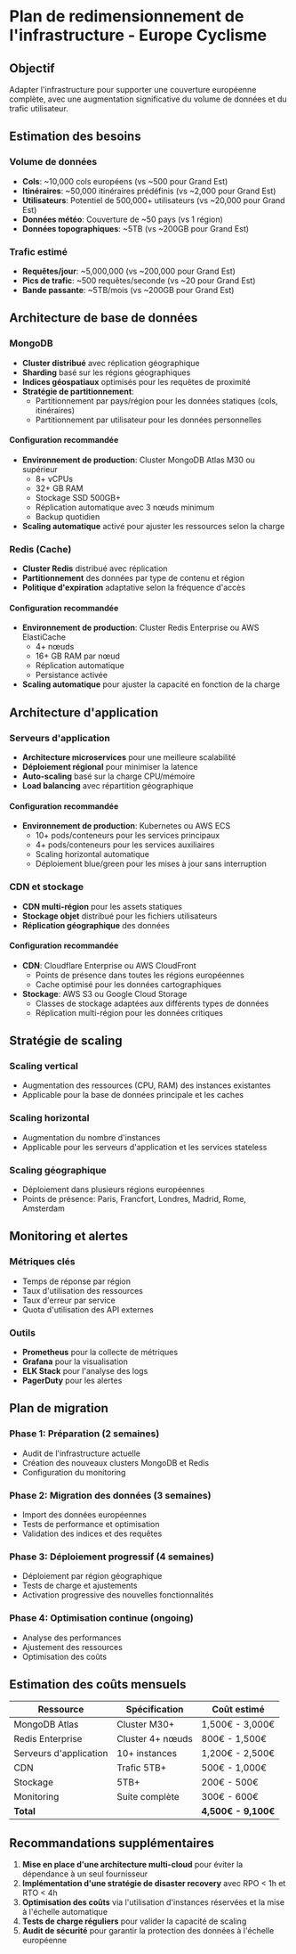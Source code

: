 # Plan de redimensionnement de l'infrastructure - Europe Cyclisme

## Objectif
Adapter l'infrastructure pour supporter une couverture européenne complète, avec une augmentation significative du volume de données et du trafic utilisateur.

## Estimation des besoins

### Volume de données
- **Cols**: ~10,000 cols européens (vs ~500 pour Grand Est)
- **Itinéraires**: ~50,000 itinéraires prédéfinis (vs ~2,000 pour Grand Est)
- **Utilisateurs**: Potentiel de 500,000+ utilisateurs (vs ~20,000 pour Grand Est)
- **Données météo**: Couverture de ~50 pays (vs 1 région)
- **Données topographiques**: ~5TB (vs ~200GB pour Grand Est)

### Trafic estimé
- **Requêtes/jour**: ~5,000,000 (vs ~200,000 pour Grand Est)
- **Pics de trafic**: ~500 requêtes/seconde (vs ~20 pour Grand Est)
- **Bande passante**: ~5TB/mois (vs ~200GB pour Grand Est)

## Architecture de base de données

### MongoDB
- **Cluster distribué** avec réplication géographique
- **Sharding** basé sur les régions géographiques
- **Indices géospatiaux** optimisés pour les requêtes de proximité
- **Stratégie de partitionnement**:
  - Partitionnement par pays/région pour les données statiques (cols, itinéraires)
  - Partitionnement par utilisateur pour les données personnelles

#### Configuration recommandée
- **Environnement de production**: Cluster MongoDB Atlas M30 ou supérieur
  - 8+ vCPUs
  - 32+ GB RAM
  - Stockage SSD 500GB+
  - Réplication automatique avec 3 nœuds minimum
  - Backup quotidien
- **Scaling automatique** activé pour ajuster les ressources selon la charge

### Redis (Cache)
- **Cluster Redis** distribué avec réplication
- **Partitionnement** des données par type de contenu et région
- **Politique d'expiration** adaptative selon la fréquence d'accès

#### Configuration recommandée
- **Environnement de production**: Cluster Redis Enterprise ou AWS ElastiCache
  - 4+ nœuds
  - 16+ GB RAM par nœud
  - Réplication automatique
  - Persistance activée
- **Scaling automatique** pour ajuster la capacité en fonction de la charge

## Architecture d'application

### Serveurs d'application
- **Architecture microservices** pour une meilleure scalabilité
- **Déploiement régional** pour minimiser la latence
- **Auto-scaling** basé sur la charge CPU/mémoire
- **Load balancing** avec répartition géographique

#### Configuration recommandée
- **Environnement de production**: Kubernetes ou AWS ECS
  - 10+ pods/conteneurs pour les services principaux
  - 4+ pods/conteneurs pour les services auxiliaires
  - Scaling horizontal automatique
  - Déploiement blue/green pour les mises à jour sans interruption

### CDN et stockage
- **CDN multi-région** pour les assets statiques
- **Stockage objet** distribué pour les fichiers utilisateurs
- **Réplication géographique** des données

#### Configuration recommandée
- **CDN**: Cloudflare Enterprise ou AWS CloudFront
  - Points de présence dans toutes les régions européennes
  - Cache optimisé pour les données cartographiques
- **Stockage**: AWS S3 ou Google Cloud Storage
  - Classes de stockage adaptées aux différents types de données
  - Réplication multi-région pour les données critiques

## Stratégie de scaling

### Scaling vertical
- Augmentation des ressources (CPU, RAM) des instances existantes
- Applicable pour la base de données principale et les caches

### Scaling horizontal
- Augmentation du nombre d'instances
- Applicable pour les serveurs d'application et les services stateless

### Scaling géographique
- Déploiement dans plusieurs régions européennes
- Points de présence: Paris, Francfort, Londres, Madrid, Rome, Amsterdam

## Monitoring et alertes

### Métriques clés
- Temps de réponse par région
- Taux d'utilisation des ressources
- Taux d'erreur par service
- Quota d'utilisation des API externes

### Outils
- **Prometheus** pour la collecte de métriques
- **Grafana** pour la visualisation
- **ELK Stack** pour l'analyse des logs
- **PagerDuty** pour les alertes

## Plan de migration

### Phase 1: Préparation (2 semaines)
- Audit de l'infrastructure actuelle
- Création des nouveaux clusters MongoDB et Redis
- Configuration du monitoring

### Phase 2: Migration des données (3 semaines)
- Import des données européennes
- Tests de performance et optimisation
- Validation des indices et des requêtes

### Phase 3: Déploiement progressif (4 semaines)
- Déploiement par région géographique
- Tests de charge et ajustements
- Activation progressive des nouvelles fonctionnalités

### Phase 4: Optimisation continue (ongoing)
- Analyse des performances
- Ajustement des ressources
- Optimisation des coûts

## Estimation des coûts mensuels

| Ressource | Spécification | Coût estimé |
|-----------|---------------|-------------|
| MongoDB Atlas | Cluster M30+ | 1,500€ - 3,000€ |
| Redis Enterprise | Cluster 4+ nœuds | 800€ - 1,500€ |
| Serveurs d'application | 10+ instances | 1,200€ - 2,500€ |
| CDN | Trafic 5TB+ | 500€ - 1,000€ |
| Stockage | 5TB+ | 200€ - 500€ |
| Monitoring | Suite complète | 300€ - 600€ |
| **Total** | | **4,500€ - 9,100€** |

## Recommandations supplémentaires

1. **Mise en place d'une architecture multi-cloud** pour éviter la dépendance à un seul fournisseur
2. **Implémentation d'une stratégie de disaster recovery** avec RPO < 1h et RTO < 4h
3. **Optimisation des coûts** via l'utilisation d'instances réservées et la mise à l'échelle automatique
4. **Tests de charge réguliers** pour valider la capacité de scaling
5. **Audit de sécurité** pour garantir la protection des données à l'échelle européenne
